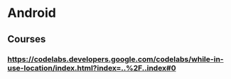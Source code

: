 # Android
## Courses
### https://codelabs.developers.google.com/codelabs/while-in-use-location/index.html?index=..%2F..index#0
